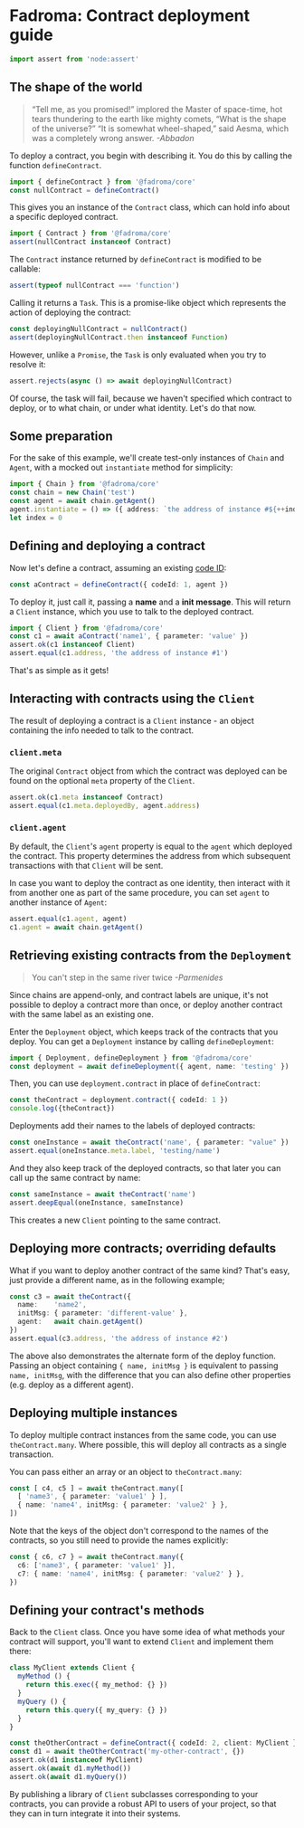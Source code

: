 # Fadroma: Contract deployment guide

```typescript
import assert from 'node:assert'
```

## The shape of the world

>“Tell me, as you promised!” implored the Master of space-time,
>hot tears thundering to the earth like mighty comets, “What is the shape of the universe?”
>“It is somewhat wheel-shaped,” said Aesma, which was a completely wrong answer.
>*-Abbadon*

To deploy a contract, you begin with describing it.
You do this by calling the function `defineContract`.

```typescript
import { defineContract } from '@fadroma/core'
const nullContract = defineContract()
```

This gives you an instance of the `Contract` class,
which can hold info about a specific deployed contract.

```typescript
import { Contract } from '@fadroma/core'
assert(nullContract instanceof Contract)
```

The `Contract` instance returned by `defineContract` is modified to be callable:

```typescript
assert(typeof nullContract === 'function')
```

Calling it returns a `Task`. This is a promise-like object which represents 
the action of deploying the contract:

```typescript
const deployingNullContract = nullContract()
assert(deployingNullContract.then instanceof Function)
```

However, unlike a `Promise`, the `Task` is only evaluated when you try to resolve it:

```typescript
assert.rejects(async () => await deployingNullContract)
```

Of course, the task will fail, because we haven't specified which contract to deploy,
or to what chain, or under what identity. Let's do that now.

## Some preparation

For the sake of this example, we'll create test-only instances of `Chain` and `Agent`,
with a mocked out `instantiate` method for simplicity:

```typescript
import { Chain } from '@fadroma/core'
const chain = new Chain('test')
const agent = await chain.getAgent()
agent.instantiate = () => ({ address: `the address of instance #${++index}` })
let index = 0
```

## Defining and deploying a contract

Now let's define a contract, assuming an existing [code ID](./core-code.spec.ts.md):

```typescript
const aContract = defineContract({ codeId: 1, agent })
```

To deploy it, just call it, passing a **name** and a **init message**.
This will return a `Client` instance, which you use to talk to the
deployed contract.

```typescript
import { Client } from '@fadroma/core'
const c1 = await aContract('name1', { parameter: 'value' })
assert.ok(c1 instanceof Client)
assert.equal(c1.address, 'the address of instance #1')
```

That's as simple as it gets!

## Interacting with contracts using the `Client`

The result of deploying a contract is a `Client` instance -
an object containing the info needed to talk to the contract.

### `client.meta`

The original `Contract` object from which the contract
was deployed can be found on the optional `meta` property of the `Client`.

```typescript
assert.ok(c1.meta instanceof Contract)
assert.equal(c1.meta.deployedBy, agent.address)
```

### `client.agent`

By default, the `Client`'s `agent` property is equal to the `agent`
which deployed the contract. This property determines the address from
which subsequent transactions with that `Client` will be sent.

In case you want to deploy the contract as one identity, then interact
with it from another one as part of the same procedure, you can set `agent`
to another instance of `Agent`:

```typescript
assert.equal(c1.agent, agent)
c1.agent = await chain.getAgent()
```

## Retrieving existing contracts from the `Deployment`

> You can't step in the same river twice
> *-Parmenides*

Since chains are append-only, and contract labels are unique,
it's not possible to deploy a contract more than once, or
deploy another contract with the same label as an existing one.

Enter the `Deployment` object, which keeps track of the contracts that you deploy.
You can get a `Deployment` instance by calling `defineDeployment`:

```typescript
import { Deployment, defineDeployment } from '@fadroma/core'
const deployment = await defineDeployment({ agent, name: 'testing' })
```

Then, you can use `deployment.contract` in place of `defineContract`:

```typescript
const theContract = deployment.contract({ codeId: 1 })
console.log({theContract})
```

Deployments add their names to the labels of deployed contracts:

```typescript
const oneInstance = await theContract('name', { parameter: "value" })
assert.equal(oneInstance.meta.label, 'testing/name')
```

And they also keep track of the deployed contracts, so that later you
can call up the same contract by name:

```typescript
const sameInstance = await theContract('name')
assert.deepEqual(oneInstance, sameInstance)
```

This creates a new `Client` pointing to the same contract.

## Deploying more contracts; overriding defaults

What if you want to deploy another contract of the same kind?
That's easy, just provide a different name, as in the following example;

```typescript
const c3 = await theContract({
  name:    'name2',
  initMsg: { parameter: 'different-value' },
  agent:   await chain.getAgent()
})
assert.equal(c3.address, 'the address of instance #2')
```

The above also demonstrates the alternate form of the deploy function.
Passing an object containing `{ name, initMsg }` is equivalent to passing
`name, initMsg`, with the difference that you can also define other
properties (e.g. deploy as a different agent).

## Deploying multiple instances

To deploy multiple contract instances from the same code,
you can use `theContract.many`. Where possible, this will deploy
all contracts as a single transaction.

You can pass either an array or an object to `theContract.many`:

```typescript
const [ c4, c5 ] = await theContract.many([
  [ 'name3', { parameter: 'value1' } ],
  { name: 'name4', initMsg: { parameter: 'value2' } },
])
```

Note that the keys of the object don't correspond to the names of the contracts,
so you still need to provide the names explicitly:

```typescript
const { c6, c7 } = await theContract.many({
  c6: ['name3', { parameter: 'value1' }],
  c7: { name: 'name4', initMsg: { parameter: 'value2' } },
})
```

## Defining your contract's methods

Back to the `Client` class. Once you have some idea of what methods your contract will support,
you'll want to extend `Client` and implement them there:

```typescript
class MyClient extends Client {
  myMethod () {
    return this.exec({ my_method: {} })
  }
  myQuery () {
    return this.query({ my_query: {} })
  }
}

const theOtherContract = defineContract({ codeId: 2, client: MyClient })
const d1 = await theOtherContract('my-other-contract', {})
assert.ok(d1 instanceof MyClient)
assert.ok(await d1.myMethod())
assert.ok(await d1.myQuery())
```

By publishing a library of `Client` subclasses corresponding to your contracts,
you can provide a robust API to users of your project, so that they can in turn
integrate it into their systems.
